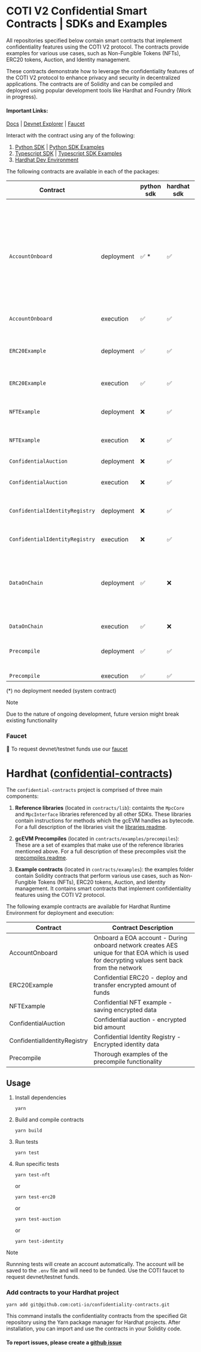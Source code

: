 # COTI V2 Confidential Smart Contracts | SDKs and Examples

All repositories specified below contain smart contracts that implement confidentiality features using the COTI V2 protocol.
The contracts provide examples for various use cases, such as Non-Fungible Tokens (NFTs), ERC20 tokens, Auction, and Identity management.

These contracts demonstrate how to leverage the confidentiality features of the COTI V2 protocol to enhance privacy and security in decentralized applications.
The contracts are of Solidity and can be compiled and deployed using popular development tools like Hardhat and Foundry (Work in progress).

#### Important Links:

[Docs](https://docs.coti.io) | [Devnet Explorer](https://explorer-devnet.coti.io) | [Faucet](https://faucet.coti.io)

Interact with the contract using any of the following:

1. [Python SDK](https://github.com/coti-io/coti-sdk-python) | [Python SDK Examples](https://github.com/coti-io/coti-sdk-python-examples)
2. [Typescript SDK](https://github.com/coti-io/coti-sdk-typescript) | [Typescript SDK Examples](https://github.com/coti-io/coti-sdk-typescript-examples)
3. [Hardhat Dev Environment](https://github.com/coti-io/confidentiality-contracts)

The following contracts are available in each of the packages:

| Contract                       |            | python sdk  | hardhat sdk | typescript sdk | Contract Description                                                                                                                          |
|--------------------------------|------------|-------------|-------------|----------------|-----------------------------------------------------------------------------------------------------------------------------------------------|
| `AccountOnboard`               | deployment | ✅ *        | ✅           | ❌              | Onboard a EOA account - During onboard network creates AES unique for that EOA which is used for decrypting values sent back from the network |
| `AccountOnboard`               | execution  | ✅          | ✅           | ✅              | "                                                                                                                                             |
| `ERC20Example`                 | deployment | ✅          | ✅           | ❌              | Confidential ERC20 - deploy and transfer encrypted amount of funds                                                                            |
| `ERC20Example`                 | execution  | ✅          | ✅           | ✅              | "                                                                                                                                             |
| `NFTExample`                   | deployment | ❌          | ✅           | ❌              | Confidential NFT example - saving encrypted data                                                                                              |
| `NFTExample`                   | execution  | ❌          | ✅           | ❌              | "                                                                                                                                             |
| `ConfidentialAuction`          | deployment | ❌          | ✅           | ❌              | Confidential auction - encrypted bid amount                                                                                                   |
| `ConfidentialAuction`          | execution  | ❌          | ✅           | ❌              | "                                                                                                                                             |
| `ConfidentialIdentityRegistry` | deployment | ❌          | ✅           | ❌              | Confidential Identity Registry - Encrypted identity data                                                                                      |
| `ConfidentialIdentityRegistry` | execution  | ❌          | ✅           | ❌              | "                                                                                                                                             |
| `DataOnChain`                  | deployment | ✅          | ❌           | ❌              | Basic encryption and decryption - Good place to start explorining network capabilties                                                         |
| `DataOnChain`                  | execution  | ✅          | ❌           | ✅              | "                                                                                                                                             |
| `Precompile`                   | deployment | ✅          | ✅           | ❌              | Thorough examples of the precompile functionality                                                                                             |
| `Precompile`                   | execution  | ✅          | ✅           | ❌              | "                                                                                                                                             |-              |              

(*) no deployment needed (system contract)

> [!NOTE]  
> Due to the nature of ongoing development, future version might break existing functionality

### Faucet

🤖 To request devnet/testnet funds use our [faucet](https://faucet.coti.io)

# Hardhat ([confidential-contracts](https://github.com/coti-io/confidentiality-contracts))

The `confidential-contracts` project is comprised of three main components:

1. **Reference libraries** (located in `contracts/lib`): containts the `MpcCore` and `MpcInterface` libraries referenced by all other SDKs. These libraries contain instructions for methods which the gcEVM handles as bytecode. For a full description of the libraries visit the [libraries readme](contracts/lib/lib_readme.md).

2. **gcEVM Precompiles** (located in `contracts/examples/precompiles`): These are a set of examples that make use of the reference libraries mentioned above. For a full description of these precompiles visit the [precompiles readme](contracts/examples/precompiles/precompiles_readme.md).

3. **Example contracts** (located in `contracts/examples`): the examples folder contain Solidity contracts that perform various use cases, such as Non-Fungible Tokens (NFTs), ERC20 tokens, Auction, and Identity management. It contains smart contracts that implement confidentiality features using the COTI V2 protocol.

The following example contracts are available for Hardhat Runtime Environment for deployment and execution:

| Contract                     | Contract Description                                                                                                                          |
|------------------------------|-----------------------------------------------------------------------------------------------------------------------------------------------|
| AccountOnboard               | Onboard a EOA account - During onboard network creates AES unique for that EOA which is used for decrypting values sent back from the network |
| ERC20Example                 | Confidential ERC20 - deploy and transfer encrypted amount of funds                                                                            |
| NFTExample                   | Confidential NFT example - saving encrypted data                                                                                              |
| ConfidentialAuction          | Confidential auction - encrypted bid amount                                                                                                   |
| ConfidentialIdentityRegistry | Confidential Identity Registry - Encrypted identity data                                                                                      |
| Precompile                   | Thorough examples of the precompile functionality                                                                                             |

## Usage

1. Install dependencies

   ```
   yarn
   ```

3. Build and compile contracts

   ```
   yarn build
   ```

5. Run tests

   ```
   yarn test
   ```

7. Run specific tests

   ```
   yarn test-nft
   ```

   or

   ```
   yarn test-erc20
   ```

   or

   ```
   yarn test-auction
   ```

   or

   ```
   yarn test-identity
   ```

> [!NOTE]  
> Runnning tests will create an account automatically. The account will be saved to the `.env` file and will need to be funded. Use the COTI faucet to request devnet/testnet funds.

### Add contracts to your Hardhat project

```shell
yarn add git@github.com:coti-io/confidentiality-contracts.git
```

This command installs the confidentiality contracts from the specified Git repository using the Yarn package manager for Hardhat projects. After installation, you can import and use the contracts in your Solidity code.

#### To report issues, please create a [github issue](https://github.com/coti-io/confidentiality-contracts/issues)
